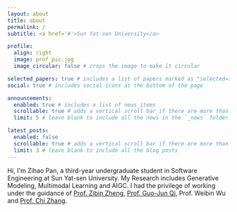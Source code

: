 ```yaml
---
layout: about
title: about
permalink: /
subtitle: <a href='#'>Sun Yat-sen University</a>

profile:
  align: right
  image: prof_pic.jpg
  image_circular: false # crops the image to make it circular

selected_papers: true # includes a list of papers marked as "selected={true}"
social: true # includes social icons at the bottom of the page

announcements:
  enabled: true # includes a list of news items
  scrollable: true # adds a vertical scroll bar if there are more than 3 news items
  limit: 5 # leave blank to include all the news in the `_news` folder

latest_posts:
  enabled: false
  scrollable: true # adds a vertical scroll bar if there are more than 3 new posts items
  limit: 3 # leave blank to include all the blog posts
---
```


Hi, I'm Zihao Pan, a third-year undergraduate student in Software Engineering at Sun Yat-sen University. My Research includes Generative Modeling, Multimodal Learning and AIGC. I had the privilege of working under the guidance of [Prof. Zibin Zheng](https://scholar.google.com/citations?user=zWnsNrkAAAAJ&hl=en), [Prof. Guo-Jun Qi](https://en.westlake.edu.cn/faculty/guojun-qi.html), Prof. Weibin Wu and [Prof. Chi Zhang](https://icoz69.github.io/).
